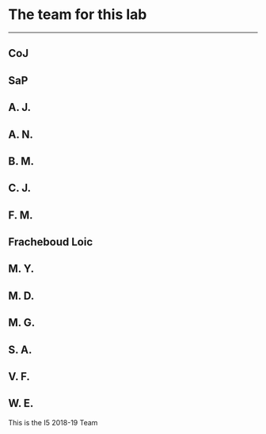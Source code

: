 # The team for this lab

-----------------------------
CoJ
-----------------------------
SaP
-----------------------------
A. J.
-----------------------------
A. N.
-----------------------------
B. M.
-----------------------------
C. J.
-----------------------------
F. M.
-----------------------------
Fracheboud Loic
-----------------------------
M. Y.
-----------------------------
M. D.
-----------------------------
M. G.
-----------------------------
S. A.
-----------------------------
V. F.
-----------------------------
W. E.
-----------------------------

This is the I5 2018-19 Team
